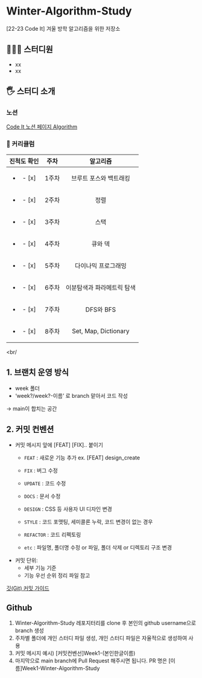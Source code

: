 # Winter-Algorithm-Study

[22-23 Code It] 겨울 방학 알고리즘을 위한 저장소

## 👩🏻‍💻 스터디원

- xx
- xx

## 🖐️ 스터디 소개

### 노션

[Code It 노션 페이지 Algorithm](https://www.notion.so/709cd20c666e49fea24ded39186937dc)

### 📆 커리큘럼

|       진척도 확인        | 주차  |          알고리즘          |
| :----------------------: | :---: | :------------------------: |
| <ul><li>- [x] </li></ul> | 1주차 |   브루트 포스와 백트래킹   |
| <ul><li>- [x] </li></ul> | 2주차 |            정렬            |
| <ul><li>- [x] </li></ul> | 3주차 |            스택            |
| <ul><li>- [x] </li></ul> | 4주차 |          큐와 덱           |
| <ul><li>- [x] </li></ul> | 5주차 |    다이나믹 프로그래밍     |
| <ul><li>- [x] </li></ul> | 6주차 | 이분탐색과 파라메트릭 탐색 |
| <ul><li>- [x] </li></ul> | 7주차 |         DFS와 BFS          |
| <ul><li>- [x] </li></ul> | 8주차 |    Set, Map, Dictionary    |

<br/
>
## 1. 브랜치 운영 방식

- week 폴더
- ‘week?/week?-이름’ 로 branch 맡아서 코드 작성

→ main이 합치는 공간

## 2. 커밋 컨벤션

- 커밋 메시지 앞에 [FEAT] [FIX]..  붙이기
    - `FEAT` : 새로운 기능 추가  ex. [FEAT] design_create
    - `FIX` : 버그 수정
    - `UPDATE` : 코드 수정
    - `DOCS` : 문서 수정
    - `DESIGN` : CSS 등 사용자 UI 디자인 변경
    - `STYLE` : 코드 포맷팅, 세미콜론 누락, 코드 변경이 없는 경우
    - `REFACTOR` : 코드 리펙토링
    
    - `etc` : 파일명, 폴더명 수정 or 파일, 폴더 삭제 or 디렉토리 구조 변경
- 커밋 단위:
    - 세부 기능 기준
    - 기능 우선 순위 정리 파일 참고

[깃(Git) 커밋 가이드](https://tech.10000lab.xyz/git/git-commit-discipline.html)

## Github

1. Winter-Algorithm-Study 레포지터리를 clone 후 본인의 github username으로 branch 생성
2. 주차별 폴더에 개인 스터디 파일 생성, 개인 스터디 파일은 자율적으로 생성하여 사용
3. 커밋 메시지 예시) [커밋컨벤선]Week1-(본인한글이름) 
4. 마지막으로 main branch에 Pull Request 해주시면 됩니다. PR 명은 [이름]Week1-Winter-Algorithm-Study
